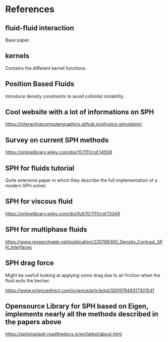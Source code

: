# References

## fluid-fluid interaction

Base paper. 

## kernels

Contains the different kernel functions.

## Position Based Fluids

Introduce density constraints to avoid colloidal instability.

## Cool website with a lot of informations on SPH

https://interactivecomputergraphics.github.io/physics-simulation/

## Survey on current SPH methods

https://onlinelibrary.wiley.com/doi/10.1111/cgf.14508


## SPH for fluids tutorial

Quite extensive paper in which they describe the full implementation of a modern SPH solver.


## SPH for viscous fluid

https://onlinelibrary.wiley.com/doi/full/10.1111/cgf.13349

## SPH for multiphase fluids

https://www.researchgate.net/publication/220789300_Density_Contrast_SPH_Interfaces

## SPH drag force

Might be usefull looking at applying some drag due to air friction when the fluid exits the becher.

https://www.sciencedirect.com/science/article/pii/S0097849317301541

## Opensource Library for SPH based on Eigen, implements nearly all the methods described in the papers above

https://splishsplash.readthedocs.io/en/latest/about.html

